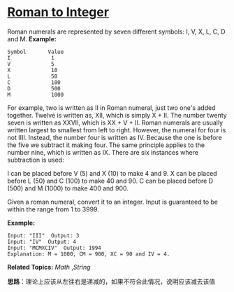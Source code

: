 # [Roman to Integer](https://leetcode.com/problems/roman-to-integer/)
Roman numerals are represented by seven different symbols: I, V, X, L, C, D and M.
**Example:**

    Symbol       Value
    I             1
    V             5
    X             10
    L             50
    C             100
    D             500
    M             1000

For example, two is written as II in Roman numeral, just two one's added together. Twelve is written as, XII, which is simply X + II. The number twenty seven is written as XXVII, which is XX + V + II.
Roman numerals are usually written largest to smallest from left to right. However, the numeral for four is not IIII. Instead, the number four is written as IV. Because the one is before the five we subtract it making four. The same principle applies to the number nine, which is written as IX. There are six instances where subtraction is used:

I can be placed before V (5) and X (10) to make 4 and 9. 
X can be placed before L (50) and C (100) to make 40 and 90. 
C can be placed before D (500) and M (1000) to make 400 and 900.

Given a roman numeral, convert it to an integer. Input is guaranteed to be within the range from 1 to 3999.

**Example:**

    Input: "III"  Output: 3
    Input: "IV"  Output: 4
    Input: "MCMXCIV"  Output: 1994
    Explanation: M = 1000, CM = 900, XC = 90 and IV = 4.

**Related Topics:** *Math* ,*String*

**思路**：理论上应该从左往右是递减的，如果不符合此情况，说明应该减去该值